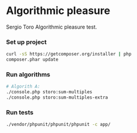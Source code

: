Algorithmic pleasure
====================

Sergio Toro Algorithmic pleasure test.

### Set up project
```bash
curl -sS https://getcomposer.org/installer | php
composer.phar update
```

### Run algorithms
```bash
# Algorith A:
./console.php storo:sum-multiples
./console.php storo:sum-multiples-extra

```

### Run tests
```bash
./vendor/phpunit/phpunit/phpunit -c app/
```